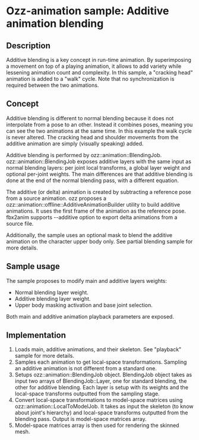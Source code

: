 # Ozz-animation sample: Additive animation blending

## Description

Additive blending is a key concept in run-time animation. By superimposing a movement on top of a playing animation, it allows to add variety while lessening animation count and complexity.
In this sample, a "cracking head" animation is added to a "walk" cycle. Note that no synchronization is required between the two animations.

## Concept

Additive blending is different to normal blending because it does not interpolate from a pose to an other. Instead it combines poses, meaning you can see the two animations at the same time. In this example the walk cycle is never altered. The cracking head and shoulder movements from the additive animation are simply (visually speaking) added.

Additive blending is performed by ozz::animation::BlendingJob. ozz::animation::BlendingJob exposes additive layers with the same input as normal blending layers: per joint local transforms, a global layer weight and optional per-joint weights. The main differences are that additive blending is done at the end of the normal blending pass, with a different equation.

The additive (or delta) animation is created by subtracting a reference pose from a source animation. ozz proposes a ozz::animation::offline::AdditiveAnimationBuilder utility to build additive animations. It uses the first frame of the animation as the reference pose. fbx2anim supports --additive option to export delta animations from a source file.

Additionally, the sample uses an optional mask to blend the additive animation on the character upper body only. See partial blending sample for more details.

## Sample usage

The sample proposes to modify main and additive layers weights:
- Normal blending layer weight.
- Additive blending layer weight.
- Upper body masking activation and base joint selection.

Both main and additive animation playback parameters are exposed.

## Implementation

1. Loads main, additive animations, and their skeleton. See "playback" sample for more details.
2. Samples each animation to get local-space transformations. Sampling an additive animation is not different from a standard one.
3. Setups ozz::animation::BlendingJob object. BlendingJob object takes as input two arrays of BlendingJob::Layer, one for standard blending, the other for additive blending. Each layer is setup with its weights and the local-space transforms outputted from the sampling stage.
4. Convert local-space transformations to model-space matrices using ozz::animation::LocalToModelJob. It takes as input the skeleton (to know about joint's hierarchy) and local-space transforms outputted from the blending pass. Output is model-space matrices array.
5. Model-space matrices array is then used for rendering the skinned mesh.